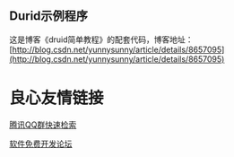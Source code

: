 ## Durid示例程序 ##
这是博客《druid简单教程》的配套代码，博客地址：[http://blog.csdn.net/yunnysunny/article/details/8657095](http://blog.csdn.net/yunnysunny/article/details/8657095)


 # 良心友情链接

[腾讯QQ群快速检索](http://u.720life.cn/s/8cf73f7c)

[软件免费开发论坛](http://u.720life.cn/s/bbb01dc0)
